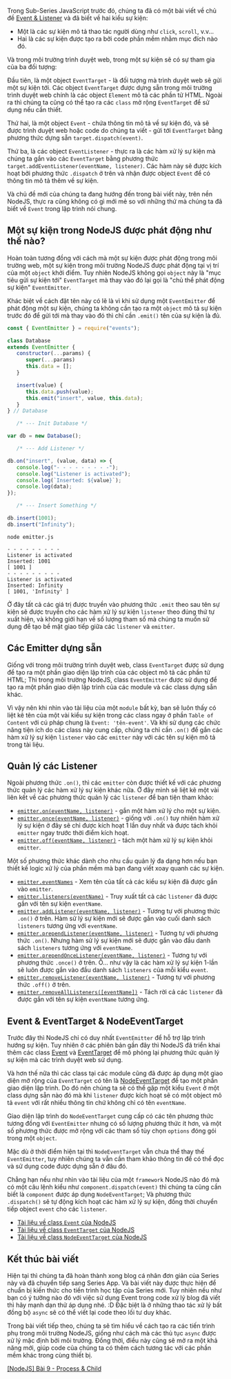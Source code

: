 Trong Sub-Series JavaScript trước đó, chúng ta đã có một bài viết về chủ đề [Event & Listener](https://viblo.asia/p/RnB5pA0wKPG) và đã biết về hai kiểu sự kiện:

- Một là các sự kiện mô tả thao tác người dùng như `click`, `scroll`, v.v...
- Hai là các sự kiện được tạo ra bởi code phần mềm nhằm mục đích nào đó.

Và trong môi trường trình duyệt web, trong một sự kiện sẽ có sự tham gia của ba đối tượng:

Đầu tiên, là một object `EventTarget` - là đối tượng mà trình duyệt web sẽ gửi một sự kiện tới. Các object `EventTarget` được dựng sẵn trong môi trường trình duyệt web chính là các object `Element` mô tả các phần tử HTML. Ngoài ra thì chúng ta cũng có thể tạo ra các `class` mở rộng `EventTarget` để sử dụng nếu cần thiết.

Thứ hai, là một object `Event` - chứa thông tin mô tả về sự kiện đó, và sẽ được trình duyệt web hoặc code do chúng ta viết - gửi tới `EventTarget` bằng phương thức dựng sẵn `target.dispatch(event)`.

Thứ ba, là các object `EventListener` - thực ra là các hàm xử lý sự kiện mà chúng ta gắn vào các `EventTarget` bằng phương thức `target.addEventListener(eventName, listener)`. Các hàm này sẽ được kích hoạt bởi phương thức `.dispatch` ở trên và nhận được object `Event` để có thông tin mô tả thêm về sự kiện.

Và chủ đề mới của chúng ta đang hướng đến trong bài viết này, trên nền NodeJS, thực ra cũng không có gì mới mẻ so với những thứ mà chúng ta đã biết về `Event` trong lập trình nói chung.

## Một sự kiện trong NodeJS được phát động như thế nào?

Hoàn toàn tương đồng với cách mà một sự kiện được phát động trong môi trường web, một sự kiện trong môi trường NodeJS được phát động tại vị trí của một `object` khởi điểm. Tuy nhiên NodeJS không gọi `object` này là "mục tiêu gửi sự kiện tới" `EventTarget` mà thay vào đó lại gọi là "chủ thể phát động sự kiện" `EventEmitter`.

Khác biệt về cách đặt tên này có lẽ là vì khi sử dụng một `EventEmitter` để phát động một sự kiện, chúng ta không cần tạo ra một `object` mô tả sự kiện trước đó để gửi tới mà thay vào đó thì chỉ cần `.emit()` tên của sự kiện là đủ.

```emitter.js
const { EventEmitter } = require("events");

class Database
extends EventEmitter {
   constructor(...params) {
      super(...params)
      this.data = [];
   }

   insert(value) {
      this.data.push(value);
      this.emit("insert", value, this.data);
   }
} // Database

   /* --- Init Database */

var db = new Database();

   /* --- Add Listener */

db.on("insert", (value, data) => {
   console.log("- - - - - - - - -");
   console.log("Listener is activated");
   console.log(`Inserted: ${value}`);
   console.log(data);
});

   /* --- Insert Something */

db.insert(1001);
db.insert("Infinity");
```

```CMD|Terminal.io
node emitter.js

- - - - - - - - -
Listener is activated
Inserted: 1001
[ 1001 ]
- - - - - - - - -
Listener is activated
Inserted: Infinity
[ 1001, 'Infinity' ]
```

Ở đây tất cả các giá trị được truyền vào phương thức `.emit` theo sau tên sự kiện sẽ được truyền cho các hàm xử lý sự kiện `listener` theo đúng thứ tự xuất hiện, và không giới hạn về số lượng tham số mà chúng ta muốn sử dụng để tạo bề mặt giao tiếp giữa các `listener` và `emitter`.

## Các Emitter dựng sẵn

Giống với trong môi trường trình duyệt web, class `EventTarget` được sử dụng để tạo ra một phần giao diện lập trình của các object mô tả các phần tử HTML; Thì trong môi trường NodeJS, class `EventEmitter` được sử dụng để tạo ra một phần giao diện lập trình của các module và các class dựng sẵn khác.

Vì vậy nên khi nhìn vào tài liệu của một `module` bất kỳ, bạn sẽ luôn thấy có liệt kê tên của một vài kiểu sự kiện trong các class ngay ở phần `Table of Content` với cú pháp chung là `Event: 'tên-event'`. Và khi sử dụng các chức năng tiện ích do các class này cung cấp, chúng ta chỉ cần `.on()` để gắn các hàm xử lý sự kiện `listener` vào các `emitter` này với các tên sự kiện mô tả trong tài liệu.

## Quản lý các Listener

Ngoài phương thức `.on()`, thì các `emitter` còn được thiết kế với các phương thức quản lý các hàm xử lý sự kiện khác nữa. Ở đây mình sẽ liệt kê một vài liên kết về các phương thức quản lý các `listener` để bạn tiện tham khảo:

- [`emitter.on(eventName, listener)`](https://nodejs.org/dist/latest-v16.x/docs/api/events.html#emitteroneventname-listener) - gắn một hàm xử lý cho một sự kiện.
- [`emitter.once(eventName, listener)`](https://nodejs.org/dist/latest-v16.x/docs/api/events.html#emitteronceeventname-listener) - giống với `.on()` tuy nhiên hàm xử lý sự kiện ở đây sẽ chỉ được kích hoạt 1 lần duy nhất và được tách khỏi `emitter` ngay trước thời điểm kích hoạt.
- [`emitter.off(eventName, listener)`](https://nodejs.org/dist/latest-v16.x/docs/api/events.html#emitteroffeventname-listener) - tách một hàm xử lý sự kiện khỏi `emitter`.

Một số phương thức khác dành cho nhu cầu quản lý đa dạng hơn nếu bạn thiết kế logic xử lý của phần mềm mà bạn đang viết xoay quanh các sự kiện.

- [`emitter.eventNames`](https://nodejs.org/dist/latest-v16.x/docs/api/events.html#emittereventnames) - Xem tên của tất cả các kiểu sự kiện đã được gắn vào `emitter`.
- [`emitter.listeners(eventName)`](https://nodejs.org/dist/latest-v16.x/docs/api/events.html#emitterlistenerseventname) - Truy xuất tất cả các `listener` đã được gắn với tên sự kiện `eventName`.
- [`emitter.addListener(eventName, listener)`](https://nodejs.org/dist/latest-v16.x/docs/api/events.html#emitteraddlistenereventname-listener) - Tương tự với phương thức `.on()` ở trên. Hàm sử lý sự kiện mới sẽ được gắn vào cuối danh sách `listeners` tương ứng với `eventName`.
- [`emitter.prependListener(eventName, listener)`](https://nodejs.org/dist/latest-v16.x/docs/api/events.html#emitterprependlistenereventname-listener) - Tương tự với phương thức `.on()`. Nhưng hàm sử lý sự kiện mới sẽ được gắn vào đầu danh sách `listeners` tương ứng với `eventName`.
- [`emitter.prependOnceListener(eventName, listener)`](https://nodejs.org/dist/latest-v16.x/docs/api/events.html#emitterprependoncelistenereventname-listener) - Tương tự với phương thức `.once()` ở trên. Ồ... như vậy là các hàm xử lý sự kiện 1-lần sẽ luôn được gắn vào đầu danh sách `listeners` của mỗi kiểu `event`.
- [`emitter.removeListener(eventName, listener)`](https://nodejs.org/dist/latest-v16.x/docs/api/events.html#emitterremovelistenereventname-listener) - Tương tự với phương thức `.off()` ở trên.
- [`emitter.removeAllListeners([eventName])`](https://nodejs.org/dist/latest-v16.x/docs/api/events.html#emitterremovealllistenerseventname) - Tách rời cả các `listener` đã được gắn với tên sự kiện `eventName` tương ứng.

## Event & EventTarget & NodeEventTarget

Trước đây thì NodeJS chỉ có duy nhất `EventEmitter` để hỗ trợ lập trình hướng sự kiện. Tuy nhiên ở các phiên bản gần đây thì NodeJS đã triển khai thêm các class [Event](https://nodejs.org/dist/latest-v16.x/docs/api/events.html#class-event) và [EventTarget](https://nodejs.org/dist/latest-v16.x/docs/api/events.html#class-eventtarget) để mô phỏng lại phương thức quản lý sự kiện mà các trình duyệt web sử dụng.

Và hơn thế nữa thì các class tại các module cũng đã được áp dụng một giao diện mở rộng của `EventTarget` có tên là [NodeEventTarget](https://nodejs.org/dist/latest-v16.x/docs/api/events.html#class-nodeeventtarget) để tạo một phần giao diện lập trình. Do đó nên chúng ta sẽ có thể gặp một kiểu `Event` ở một class dựng sẵn nào đó mà khi `listener` được kích hoạt sẽ có một object mô tả `event` với rất nhiều thông tin chứ không chỉ có tên `eventName`.

Giao diện lập trình do `NodeEventTarget` cung cấp có các tên phương thức tương đồng với `EventEmitter` nhưng có số lượng phương thức ít hơn, và một số phương thức được mở rộng với các tham số tùy chọn `options` đóng gói trong một `object`.

Mặc dù ở thời điểm hiện tại thì `NodeEventTarget` vẫn chưa thể thay thế `EventEmitter`, tuy nhiên chúng ta vẫn cần tham khảo thông tin để có thể đọc và sử dụng code được dựng sẵn ở đâu đó. 

Chẳng hạn nếu như nhìn vào tài liệu của một `framework` NodeJS nào đó mà có một câu lệnh kiểu như `component.dispatch(event)` thì chúng ta cũng cần biết là `component` được áp dụng `NodeEventTarget`; Và phương thức `.dispatch()` sẽ tự động kích hoạt các hàm xử lý sự kiện, đồng thời chuyển tiếp object `event` cho các `listener`.

- [Tài liệu về class `Event` của NodeJS](https://nodejs.org/dist/latest-v16.x/docs/api/events.html#class-event)
- [Tài liệu về class `EventTarget` của NodeJS](https://nodejs.org/dist/latest-v16.x/docs/api/events.html#class-eventtarget)
- [Tài liệu về class `NodeEventTarget` của NodeJS](https://nodejs.org/dist/latest-v16.x/docs/api/events.html#class-nodeeventtarget)

## Kết thúc bài viết

Hiện tại thì chúng ta đã hoàn thành xong blog cá nhân đơn giản của Series này và đã chuyển tiếp sang Series App. Và bài viết này được thực hiện để chuẩn bị kiến thức cho tiến trình học tập của Series mới. Tuy nhiên nếu như bạn có ý tưởng nào đó với việc sử dụng Event trong code xử lý blog đã viết thì hãy mạnh dạn thử áp dụng nhé. :D Đặc biệt là ở những thao tác xử lý bất đồng bộ `async` sẽ có thể viết lại code theo lối tư duy khác.

Trong bài viết tiếp theo, chúng ta sẽ tìm hiểu về cách tạo ra các tiến trình phụ trong môi trường NodeJS, giống như cách mà các thủ tục `async` được xử lý mặc định bởi môi trường. Đồng thời, điều này cũng sẽ mở ra một khả năng mới, giúp code của chúng ta có thêm cách tương tác với các phần mềm khác trong cùng thiết bị.

[[NodeJS] Bài 9 - Process & Child](https://viblo.asia/p/ORNZqArbZ0n)